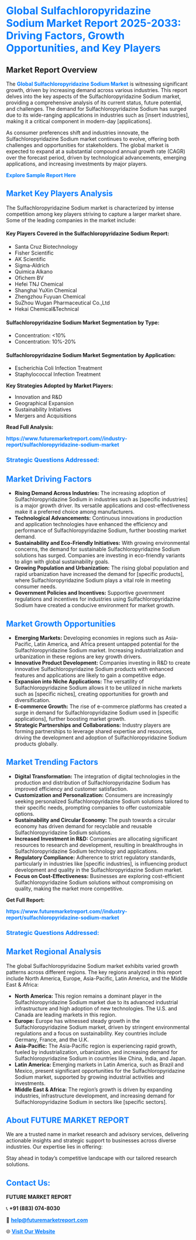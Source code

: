 <h1 style="color: #007BFF;">Global Sulfachloropyridazine Sodium Market Report 2025-2033: Driving Factors, Growth Opportunities, and Key Players</h1>

<section id="overview">
<h2>Market Report Overview</h2>
<p>The <a href="https://www.futuremarketreport.com//industry-report/sulfachloropyridazine-sodium-market" style="color: #007BFF; text-decoration: none;"><strong>Global Sulfachloropyridazine Sodium Market</strong></a> is witnessing significant growth, driven by increasing demand across various industries. This report delves into the key aspects of the Sulfachloropyridazine Sodium market, providing a comprehensive analysis of its current status, future potential, and challenges. The demand for Sulfachloropyridazine Sodium has surged due to its wide-ranging applications in industries such as [insert industries], making it a critical component in modern-day [applications].</p>
<p>As consumer preferences shift and industries innovate, the Sulfachloropyridazine Sodium market continues to evolve, offering both challenges and opportunities for stakeholders. The global market is expected to expand at a substantial compound annual growth rate (CAGR) over the forecast period, driven by technological advancements, emerging applications, and increasing investments by major players.</p>
</section>

<section id="overview">
<p><a href="https://www.futuremarketreport.com//request-sample/reportId=91203" style="color: #007BFF; text-decoration: none;"><strong>Explore Sample Report Here</strong></a></p>
</section>

<section id="key-players">
<h2 style="color: #007BFF;">Market Key Players Analysis</h2>
<p>The Sulfachloropyridazine Sodium market is characterized by intense competition among key players striving to capture a larger market share. Some of the leading companies in the market include:</p>
<h4>Key Players Covered in the Sulfachloropyridazine Sodium Report:</h4>
<ul><li>Santa Cruz Biotechnology</li><li>Fisher Scientific</li><li>AK Scientific</li><li>Sigma-Aldrich</li><li>Quimica Alkano</li><li>Ofichem BV</li><li>Hefei TNJ Chemical</li><li>Shanghai YuXin Chemical</li><li>Zhengzhou Fuyuan Chemical</li><li>SuZhou Wugan Pharmaceutical Co.,Ltd</li><li>Hekai Chemical&amp;Technical</li></ul>
<h4>Sulfachloropyridazine Sodium Market Segmentation by Type:</h4>
<ul><li>Concentration: &lt;10%</li><li>Concentration: 10%-20%</li></ul>

<h4>Sulfachloropyridazine Sodium Market Segmentation by Application:</h4>
<ul><li>Escherichia Coli Infection Treatment</li><li>Staphylococcal Infection Treatment</li></ul>
<p><strong>Key Strategies Adopted by Market Players:</strong></p>
<ul>
<li>Innovation and R&D</li>
<li>Geographical Expansion</li>
<li>Sustainability Initiatives</li>
<li>Mergers and Acquisitions</li>
</ul>
</section>

<section>
<p><strong>Read Full Analysis: </strong></p><a href="https://www.futuremarketreport.com//industry-report/sulfachloropyridazine-sodium-market" style="color: #007BFF; text-decoration: none;"><strong>https://www.futuremarketreport.com//industry-report/sulfachloropyridazine-sodium-market</strong></a>
<h3 style="color: #007BFF;">Strategic Questions Addressed:</h3>
</section>

<section id="driving-factors">
<h2 style="color: #007BFF;">Market Driving Factors</h2>
<ul>
<li><strong>Rising Demand Across Industries:</strong> The increasing adoption of Sulfachloropyridazine Sodium in industries such as [specific industries] is a major growth driver. Its versatile applications and cost-effectiveness make it a preferred choice among manufacturers.</li>
<li><strong>Technological Advancements:</strong> Continuous innovations in production and application technologies have enhanced the efficiency and performance of Sulfachloropyridazine Sodium, further boosting market demand.</li>
<li><strong>Sustainability and Eco-Friendly Initiatives:</strong> With growing environmental concerns, the demand for sustainable Sulfachloropyridazine Sodium solutions has surged. Companies are investing in eco-friendly variants to align with global sustainability goals.</li>
<li><strong>Growing Population and Urbanization:</strong> The rising global population and rapid urbanization have increased the demand for [specific products], where Sulfachloropyridazine Sodium plays a vital role in meeting consumer needs.</li>
<li><strong>Government Policies and Incentives:</strong> Supportive government regulations and incentives for industries using Sulfachloropyridazine Sodium have created a conducive environment for market growth.</li>
</ul>
</section>

<section id="growth-opportunities">
<h2 style="color: #007BFF;">Market Growth Opportunities</h2>
<ul>
<li><strong>Emerging Markets:</strong> Developing economies in regions such as Asia-Pacific, Latin America, and Africa present untapped potential for the Sulfachloropyridazine Sodium market. Increasing industrialization and urbanization in these regions are key growth drivers.</li>
<li><strong>Innovative Product Development:</strong> Companies investing in R&D to create innovative Sulfachloropyridazine Sodium products with enhanced features and applications are likely to gain a competitive edge.</li>
<li><strong>Expansion into Niche Applications:</strong> The versatility of Sulfachloropyridazine Sodium allows it to be utilized in niche markets such as [specific niches], creating opportunities for growth and diversification.</li>
<li><strong>E-commerce Growth:</strong> The rise of e-commerce platforms has created a surge in demand for Sulfachloropyridazine Sodium used in [specific applications], further boosting market growth.</li>
<li><strong>Strategic Partnerships and Collaborations:</strong> Industry players are forming partnerships to leverage shared expertise and resources, driving the development and adoption of Sulfachloropyridazine Sodium products globally.</li>
</ul>
</section>

<section id="trending-factors">
<h2 style="color: #007BFF;">Market Trending Factors</h2>
<ul>
<li><strong>Digital Transformation:</strong> The integration of digital technologies in the production and distribution of Sulfachloropyridazine Sodium has improved efficiency and customer satisfaction.</li>
<li><strong>Customization and Personalization:</strong> Consumers are increasingly seeking personalized Sulfachloropyridazine Sodium solutions tailored to their specific needs, prompting companies to offer customizable options.</li>
<li><strong>Sustainability and Circular Economy:</strong> The push towards a circular economy has driven demand for recyclable and reusable Sulfachloropyridazine Sodium solutions.</li>
<li><strong>Increased Investment in R&D:</strong> Companies are allocating significant resources to research and development, resulting in breakthroughs in Sulfachloropyridazine Sodium technology and applications.</li>
<li><strong>Regulatory Compliance:</strong> Adherence to strict regulatory standards, particularly in industries like [specific industries], is influencing product development and quality in the Sulfachloropyridazine Sodium market.</li>
<li><strong>Focus on Cost-Effectiveness:</strong> Businesses are exploring cost-efficient Sulfachloropyridazine Sodium solutions without compromising on quality, making the market more competitive.</li>
</ul>
</section>

<section>
<p><strong>Get Full Report: </strong></p><a href="https://www.futuremarketreport.com//industry-report/sulfachloropyridazine-sodium-market" style="color: #007BFF; text-decoration: none;"><strong>https://www.futuremarketreport.com//industry-report/sulfachloropyridazine-sodium-market</strong></a>
<h3 style="color: #007BFF;">Strategic Questions Addressed:</h3>
</section>


<section id="regional-analysis">
<h2 style="color: #007BFF;">Market Regional Analysis</h2>
<p>The global Sulfachloropyridazine Sodium market exhibits varied growth patterns across different regions. The key regions analyzed in this report include North America, Europe, Asia-Pacific, Latin America, and the Middle East & Africa:</p>
<ul>
<li><strong>North America:</strong> This region remains a dominant player in the Sulfachloropyridazine Sodium market due to its advanced industrial infrastructure and high adoption of new technologies. The U.S. and Canada are leading markets in this region.</li>
<li><strong>Europe:</strong> Europe has witnessed steady growth in the Sulfachloropyridazine Sodium market, driven by stringent environmental regulations and a focus on sustainability. Key countries include Germany, France, and the U.K.</li>
<li><strong>Asia-Pacific:</strong> The Asia-Pacific region is experiencing rapid growth, fueled by industrialization, urbanization, and increasing demand for Sulfachloropyridazine Sodium in countries like China, India, and Japan.</li>
<li><strong>Latin America:</strong> Emerging markets in Latin America, such as Brazil and Mexico, present significant opportunities for the Sulfachloropyridazine Sodium market, supported by growing industrial activities and investments.</li>
<li><strong>Middle East & Africa:</strong> The region’s growth is driven by expanding industries, infrastructure development, and increasing demand for Sulfachloropyridazine Sodium in sectors like [specific sectors].</li>
</ul>
</section>

<footer>
<h2 style="color: #007BFF;">About FUTURE MARKET REPORT</h2>
<p>We are a trusted name in market research and advisory services, delivering actionable insights and strategic support to businesses across diverse industries. Our expertise lies in offering:</p>

<p>Stay ahead in today’s competitive landscape with our tailored research solutions.</p>

<h2 style="color: #007BFF;">Contact Us:</h2>
<p><strong>FUTURE MARKET REPORT</strong></p>
<p>📞 <strong>+91 (883) 074-8030</strong></p>
<p>📧 <strong><a href="mailto:help@futuremarketreport.com" style="color: #007BFF;">help@futuremarketreport.com</a></strong></p>
<p>🌐 <strong><a href="https://www.futuremarketreport.com/" style="color: #007BFF;">Visit Our Website</a></strong></p>
</footer>
